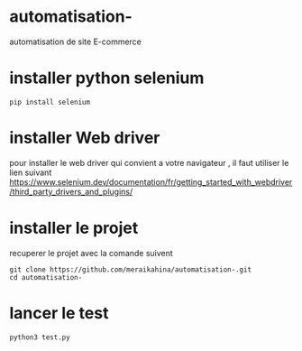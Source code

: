 # automatisation-
automatisation de site E-commerce 

# installer python selenium


```
pip install selenium
```

# installer Web driver 

pour installer le web driver qui convient a votre navigateur , il faut utiliser  le lien suivant 
https://www.selenium.dev/documentation/fr/getting_started_with_webdriver/third_party_drivers_and_plugins/

# installer le projet 

recuperer le projet avec la comande suivent 

```
git clone https://github.com/meraikahina/automatisation-.git
cd automatisation-
```
# lancer le test 

```
python3 test.py
```
